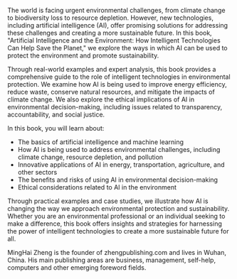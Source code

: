 
The world is facing urgent environmental challenges, from climate change to biodiversity loss to resource depletion. However, new technologies, including artificial intelligence (AI), offer promising solutions for addressing these challenges and creating a more sustainable future. In this book, "Artificial Intelligence and the Environment: How Intelligent Technologies Can Help Save the Planet," we explore the ways in which AI can be used to protect the environment and promote sustainability.

Through real-world examples and expert analysis, this book provides a comprehensive guide to the role of intelligent technologies in environmental protection. We examine how AI is being used to improve energy efficiency, reduce waste, conserve natural resources, and mitigate the impacts of climate change. We also explore the ethical implications of AI in environmental decision-making, including issues related to transparency, accountability, and social justice.

In this book, you will learn about:

* The basics of artificial intelligence and machine learning
* How AI is being used to address environmental challenges, including climate change, resource depletion, and pollution
* Innovative applications of AI in energy, transportation, agriculture, and other sectors
* The benefits and risks of using AI in environmental decision-making
* Ethical considerations related to AI in the environment

Through practical examples and case studies, we illustrate how AI is changing the way we approach environmental protection and sustainability. Whether you are an environmental professional or an individual seeking to make a difference, this book offers insights and strategies for harnessing the power of intelligent technologies to create a more sustainable future for all.

MingHai Zheng is the founder of zhengpublishing.com and lives in Wuhan, China. His main publishing areas are business, management, self-help, computers and other emerging foreword fields.
